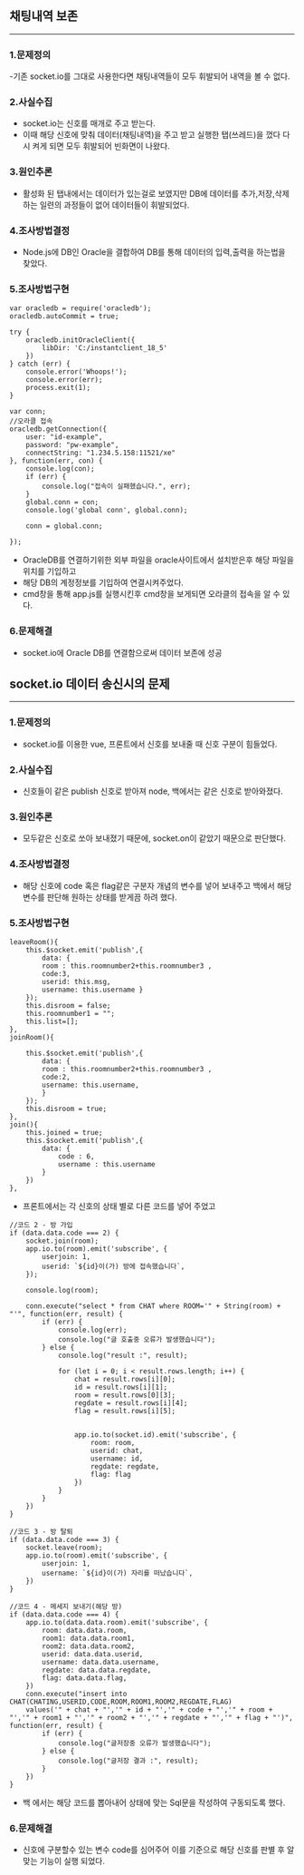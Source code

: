 ## 채팅내역 보존

---

### 1.문제정의
-기존 socket.io를 그대로 사용한다면 채팅내역들이 모두 휘발되어 내역을 볼 수 없다.

### 2.사실수집
- socket.io는 신호를 매개로 주고 받는다.
- 이때 해당 신호에 맞춰 데이터(채팅내역)을 주고 받고 실행한 탭(쓰레드)을 껐다 다시 켜게 되면 모두 휘발되어 빈화면이 나왔다.

### 3.원인추론
- 활성화 된 탭내에서는 데이터가 있는걸로 보였지만 DB에 데이터를 추가,저장,삭제 하는 일련의 과정들이 없어 데이터들이 휘발되었다.

### 4.조사방법결정
- Node.js에 DB인 Oracle을 결합하여 DB를 통해 데이터의 입력,출력을 하는법을 찾았다.

### 5.조사방법구현
```
var oracledb = require('oracledb');
oracledb.autoCommit = true;

try {
    oracledb.initOracleClient({
        libDir: 'C:/instantclient_18_5'
    })
} catch (err) {
    console.error('Whoops!');
    console.error(err);
    process.exit(1);
}

var conn;
//오라클 접속
oracledb.getConnection({
    user: "id-example",
    password: "pw-example",
    connectString: "1.234.5.158:11521/xe"
}, function(err, con) {
    console.log(con);
    if (err) {
        console.log("접속이 실패했습니다.", err);
    }
    global.conn = con;
    console.log('global conn', global.conn);

    conn = global.conn;

});
```
- OracleDB를 연결하기위한 외부 파일을 oracle사이트에서 설치받은후 해당 파일을 위치를 기입하고
- 해당 DB의 계정정보를 기입하여 연결시켜주었다.
- cmd창을 통해 app.js를 실행시킨후 cmd창을 보게되면 오라클의 접속을 알 수 있다.

### 6.문제해결
- socket.io에 Oracle DB를 연결함으로써 데이터 보존에 성공


## socket.io 데이터 송신시의 문제

---

### 1.문제정의
- socket.io를 이용한 vue, 프론트에서 신호를 보내줄 때 신호 구분이 힘들었다.

### 2.사실수집
- 신호들이 같은 publish 신호로 받아져 node, 백에서는 같은 신호로 받아와졌다.

### 3.원인추론
- 모두같은 신호로 쏘아 보내졌기 때문에, socket.on이 같았기 때문으로 판단했다.

### 4.조사방법결정
- 해당 신호에 code 혹은 flag같은 구분자 개념의 변수를 넣어 보내주고 백에서 해당 변수를 판단해 원하는 상태를 받게끔 하려 했다.

### 5.조사방법구현
```
leaveRoom(){
    this.$socket.emit('publish',{
        data: { 
        room : this.roomnumber2+this.roomnumber3 ,
        code:3,
        userid: this.msg,
        username: this.username } 
    });
    this.disroom = false;
    this.roomnumber1 = "";
    this.list=[];     
},
joinRoom(){

    this.$socket.emit('publish',{
        data: { 
        room : this.roomnumber2+this.roomnumber3 ,
        code:2,
        username: this.username,
        } 
    });
    this.disroom = true;                
},
join(){
    this.joined = true;
    this.$socket.emit('publish',{
        data: {
            code : 6,
            username : this.username
        }
    })
},

```
- 프론트에서는 각 신호의 상태 별로 다른 코드를 넣어 주었고

```
//코드 2 - 방 가입
if (data.data.code === 2) {
    socket.join(room);
    app.io.to(room).emit('subscribe', {
        userjoin: 1,
        userid: `${id}이(가) 방에 접속했습니다`,
    });

    console.log(room);

    conn.execute("select * from CHAT where ROOM='" + String(room) + "'", function(err, result) {
        if (err) {
            console.log(err);
            console.log("글 호출중 오류가 발생했습니다");
        } else {
            console.log("result :", result);

            for (let i = 0; i < result.rows.length; i++) {
                chat = result.rows[i][0];
                id = result.rows[i][1];
                room = result.rows[0][3];
                regdate = result.rows[i][4];
                flag = result.rows[i][5];


                app.io.to(socket.id).emit('subscribe', {
                    room: room,
                    userid: chat,
                    username: id,
                    regdate: regdate,
                    flag: flag
                })
            }
        }
    })
}

//코드 3 - 방 탈퇴
if (data.data.code === 3) {
    socket.leave(room);
    app.io.to(room).emit('subscribe', {
        userjoin: 1,
        username: `${id}이(가) 자리를 떠났습니다`,
    })
}

//코드 4 - 메세지 보내기(해당 방)
if (data.data.code === 4) {
    app.io.to(data.data.room).emit('subscribe', {
        room: data.data.room,
        room1: data.data.room1,
        room2: data.data.room2,
        userid: data.data.userid,
        username: data.data.username,
        regdate: data.data.regdate,
        flag: data.data.flag,
    })
    conn.execute("insert into CHAT(CHATING,USERID,CODE,ROOM,ROOM1,ROOM2,REGDATE,FLAG) 
    values('" + chat + "','" + id + "','" + code + "','" + room + "','" + room1 + "','" + room2 + "','" + regdate + "','" + flag + "')", function(err, result) {
        if (err) {
            console.log("글저장중 오류가 발생했습니다");
        } else {
            console.log("글저장 결과 :", result);
        }
    })
}
```
- 백 에서는 해당 코드를 뽑아내어 상태에 맞는 Sql문을 작성하여 구동되도록 했다.

### 6.문제해결
- 신호에 구분할수 있는 변수 code를 심어주어 이를 기준으로 해당 신호를 판별 후 알맞는 기능이 실행 되었다.

